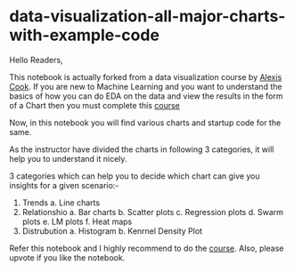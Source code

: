 # data-visualization-all-major-charts-with-example-code


Hello Readers,

This notebook is actually forked from a data visualization course by [Alexis Cook](https://www.kaggle.com/alexisbcook). If you are new to Machine Learning and you want to understand the basics of how you can do EDA on the data and view the results in the form of a Chart then you must complete this [course](https://www.kaggle.com/learn/data-visualization)

Now, in this notebook you will find various charts and startup code for the same.

As the instructor have divided the charts in following 3 categories, it will help you to understand it nicely.

3 categories which can help you to decide which chart can give you insights for a given scenario:-
1. Trends
    a. Line charts     
2. Relationshio
    a. Bar charts
    b. Scatter plots
    c. Regression plots
    d. Swarm plots
    e. LM plots
    f. Heat maps
3. Distrubution
    a. Histogram
    b. Kenrnel Density Plot
    
Refer this notebook and I highly recommend to do the [course](https://www.kaggle.com/learn/data-visualization). Also, please upvote if you like the notebook.
